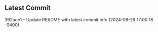 
## Latest Commit
392ace1 - Update README with latest commit info (2024-08-29 17:00:18 -0400) <Yunxi-Zhou>
